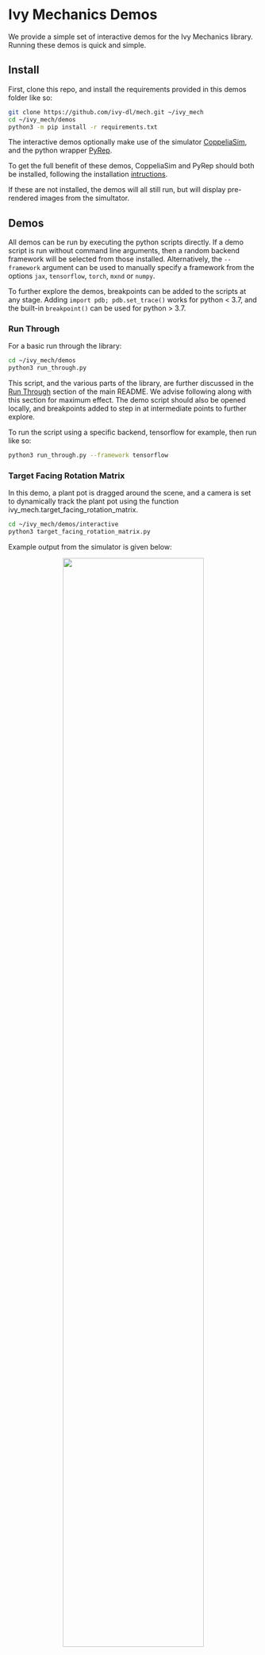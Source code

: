 # Ivy Mechanics Demos

We provide a simple set of interactive demos for the Ivy Mechanics library.
Running these demos is quick and simple.

## Install

First, clone this repo, and install the requirements provided in this demos folder like so:

```bash
git clone https://github.com/ivy-dl/mech.git ~/ivy_mech
cd ~/ivy_mech/demos
python3 -m pip install -r requirements.txt
```

The interactive demos optionally make use of the simulator
[CoppeliaSim](https://www.coppeliarobotics.com/),
and the python wrapper [PyRep](https://github.com/stepjam/PyRep).

To get the full benefit of these demos, CoppeliaSim
and PyRep should both be installed, following the installation [intructions](https://github.com/stepjam/PyRep#install).

If these are not installed, the demos will all still run, but will display pre-rendered images from the simultator.

## Demos

All demos can be run by executing the python scripts directly.
If a demo script is run without command line arguments, then a random backend framework will be selected from those installed.
Alternatively, the `--framework` argument can be used to manually specify a framework from the options
`jax`, `tensorflow`, `torch`, `mxnd` or `numpy`.

To further explore the demos, breakpoints can be added to the scripts at any stage.
Adding `import pdb; pdb.set_trace()` works for python < 3.7,
and the built-in `breakpoint()` can be used for python > 3.7.

### Run Through

For a basic run through the library:

```bash
cd ~/ivy_mech/demos
python3 run_through.py
```

This script, and the various parts of the library, are further discussed in the [Run Through](https://github.com/ivy-dl/mech#run-through) section of the main README.
We advise following along with this section for maximum effect. The demo script should also be opened locally,
and breakpoints added to step in at intermediate points to further explore.

To run the script using a specific backend, tensorflow for example, then run like so:

```bash
python3 run_through.py --framework tensorflow
```

### Target Facing Rotation Matrix

In this demo, a plant pot is dragged around the scene, and a camera is set to
dynamically track the plant pot using the function ivy_mech.target_facing_rotation_matrix.

```bash
cd ~/ivy_mech/demos/interactive
python3 target_facing_rotation_matrix.py
```

Example output from the simulator is given below:

<p align="center">
    <img width="75%" style="display: block;" src='https://github.com/ivy-dl/ivy-dl.github.io/blob/master/img/externally_linked/ivy_mech/demo_a.gif?raw=true'>
</p>

### Polar to Cartesian Co-ordinates

In this demo, an omni-directional camera is dragged around the scene,
and a cartesian point cloud reconstruction is dynamically generated from the omni camera polar depth maps,
using the method ivy_mech.polar_to_cartesian_coords.

```bash
cd ~/ivy_mech/demos/interactive
python3 polar_to_cartesian_coords.py
```
Example output from the simulator, and Open3D renderings, are given below:

<p align="center">
    <img width="75%" style="display: block;" src='https://github.com/ivy-dl/ivy-dl.github.io/blob/master/img/externally_linked/ivy_mech/demo_b.gif?raw=true'>
</p>

## Get Involved

If you have any issues running any of the demos, would like to request further demos, or would like to implement your own, then get it touch.
Feature requests, pull requests, and [tweets](https://twitter.com/ivythread) all welcome!